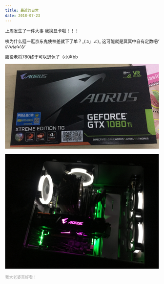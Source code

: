 ```yaml
---
title: 最近的日常
date: 2018-07-23
---
```


上周发生了一件大事
我换显卡啦！！！


咦为什么逛一逛京东鬼使神差就下了单？\_(:з」∠)\_
这可能就是冥冥中自有定数吧⁄(⁄ ⁄•⁄ω⁄•⁄ ⁄)⁄


服役老将780终于可以退休了（小声bb

![f](../imgs/f.jpg)

![o](../imgs/o.jpg)


<font face="黑体" size="2px" color="#a6a6a6">我大老婆真好看！</font>